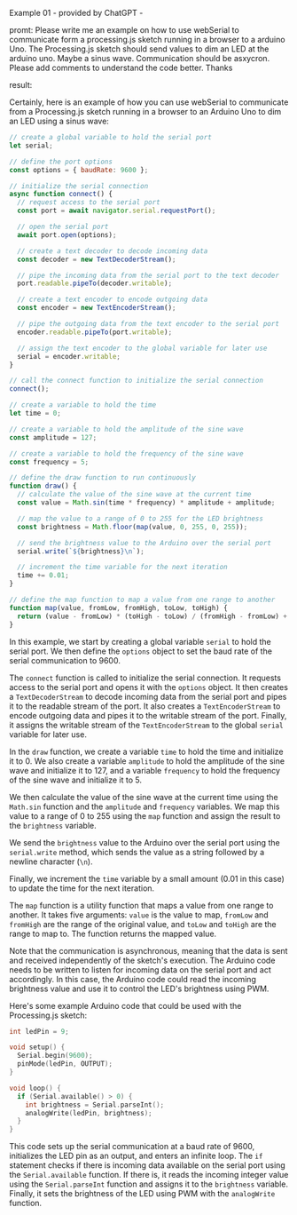 Example 01 - provided by ChatGPT - 

promt: Please write me an example on how to use webSerial to communicate form a processing.js sketch running in a browser to a arduino Uno. The Processing.js sketch should send values to dim an LED at the arduino uno. Maybe a sinus wave. Communication should be asxycron. Please add comments to understand the code better. Thanks 

result: 

Certainly, here is an example of how you can use webSerial to communicate from a Processing.js sketch running in a browser to an Arduino Uno to dim an LED using a sinus wave:

```javascript
// create a global variable to hold the serial port
let serial;

// define the port options
const options = { baudRate: 9600 };

// initialize the serial connection
async function connect() {
  // request access to the serial port
  const port = await navigator.serial.requestPort();

  // open the serial port
  await port.open(options);

  // create a text decoder to decode incoming data
  const decoder = new TextDecoderStream();

  // pipe the incoming data from the serial port to the text decoder
  port.readable.pipeTo(decoder.writable);

  // create a text encoder to encode outgoing data
  const encoder = new TextEncoderStream();

  // pipe the outgoing data from the text encoder to the serial port
  encoder.readable.pipeTo(port.writable);

  // assign the text encoder to the global variable for later use
  serial = encoder.writable;
}

// call the connect function to initialize the serial connection
connect();

// create a variable to hold the time
let time = 0;

// create a variable to hold the amplitude of the sine wave
const amplitude = 127;

// create a variable to hold the frequency of the sine wave
const frequency = 5;

// define the draw function to run continuously
function draw() {
  // calculate the value of the sine wave at the current time
  const value = Math.sin(time * frequency) * amplitude + amplitude;

  // map the value to a range of 0 to 255 for the LED brightness
  const brightness = Math.floor(map(value, 0, 255, 0, 255));

  // send the brightness value to the Arduino over the serial port
  serial.write(`${brightness}\n`);

  // increment the time variable for the next iteration
  time += 0.01;
}

// define the map function to map a value from one range to another
function map(value, fromLow, fromHigh, toLow, toHigh) {
  return (value - fromLow) * (toHigh - toLow) / (fromHigh - fromLow) + toLow;
}
```

In this example, we start by creating a global variable `serial` to hold the serial port. We then define the `options` object to set the baud rate of the serial communication to 9600. 

The `connect` function is called to initialize the serial connection. It requests access to the serial port and opens it with the `options` object. It then creates a `TextDecoderStream` to decode incoming data from the serial port and pipes it to the readable stream of the port. It also creates a `TextEncoderStream` to encode outgoing data and pipes it to the writable stream of the port. Finally, it assigns the writable stream of the `TextEncoderStream` to the global `serial` variable for later use.

In the `draw` function, we create a variable `time` to hold the time and initialize it to 0. We also create a variable `amplitude` to hold the amplitude of the sine wave and initialize it to 127, and a variable `frequency` to hold the frequency of the sine wave and initialize it to 5. 

We then calculate the value of the sine wave at the current time using the `Math.sin` function and the `amplitude` and `frequency` variables. We map this value to a range of 0 to 255 using the `map` function and assign the result to the `brightness` variable.

We send the `brightness` value to the Arduino over the serial port using the `serial.write` method, which sends the value as a string followed by a newline character (`\n`).

Finally, we increment the `time` variable by a small amount (0.01 in this case) to update the time for the next iteration.

The `map` function is a utility function that maps a value from one range to another. It takes five arguments: `value` is the value to map, `fromLow` and `fromHigh` are the range of the original value, and `toLow` and `toHigh` are the range to map to. The function returns the mapped value.

Note that the communication is asynchronous, meaning that the data is sent and received independently of the sketch's execution. The Arduino code needs to be written to listen for incoming data on the serial port and act accordingly. In this case, the Arduino code could read the incoming brightness value and use it to control the LED's brightness using PWM.

Here's some example Arduino code that could be used with the Processing.js sketch:

```c++
int ledPin = 9;

void setup() {
  Serial.begin(9600);
  pinMode(ledPin, OUTPUT);
}

void loop() {
  if (Serial.available() > 0) {
    int brightness = Serial.parseInt();
    analogWrite(ledPin, brightness);
  }
}
```

This code sets up the serial communication at a baud rate of 9600, initializes the LED pin as an output, and enters an infinite loop. The `if` statement checks if there is incoming data available on the serial port using the `Serial.available` function. If there is, it reads the incoming integer value using the `Serial.parseInt` function and assigns it to the `brightness` variable. Finally, it sets the brightness of the LED using PWM with the `analogWrite` function.
